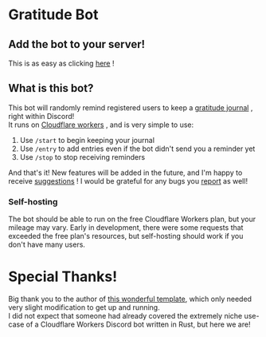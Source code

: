 # Gratitude Bot
## Add the bot to your server!
This is as easy as clicking
[here](https://discord.com/api/oauth2/authorize?client_id=1094831789442343002&permissions=1024&scope=applications.commands%20bot)
!

## What is this bot?
This bot will randomly remind registered users to keep a
[gratitude journal](https://www.wikiwand.com/en/Gratitude_journal)
, right within Discord!  
It runs on
[Cloudflare workers](https://workers.dev/)
, and is very simple to use:
1. Use `/start` to begin keeping your journal
1. Use `/entry` to add entries even if the bot didn't send you a reminder yet
1. Use `/stop` to stop receiving reminders

And that's it! New features will be added in the future, and I'm happy to receive
[suggestions](https://github.com/Fittiboy/gratitude/issues/new?assignees=&labels=&template=feature_request.md&title=Feature+request%21)
!
I would be grateful for any bugs you
[report](https://github.com/Fittiboy/gratitude/issues/new?assignees=&labels=&template=bug_report.md&title=Bug+report%21)
as well!

### Self-hosting
The bot should be able to run on the free Cloudflare Workers plan,
but your mileage may vary. Early in development, there were some
requests that exceeded the free plan's resources, but self-hosting
should work if you don't have many users.

# Special Thanks!
Big thank you to the author of [this wonderful template](https://github.com/mcdallas/rust-discord-bot),
which only needed very slight modification to get up and running.  
I did not expect that someone had already covered the extremely
niche use-case of a Cloudflare Workers Discord bot written in Rust,
but here we are!
